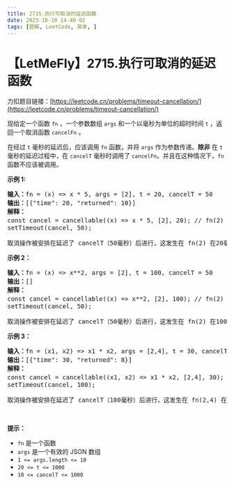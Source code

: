 ```yaml
---
title: 2715.执行可取消的延迟函数
date: 2023-10-10 14-40-02
tags: [题解, LeetCode, 简单, ]
---
```


# 【LetMeFly】2715.执行可取消的延迟函数

力扣题目链接：[https://leetcode.cn/problems/timeout-cancellation/](https://leetcode.cn/problems/timeout-cancellation/)

<p>现给定一个函数 <code>fn</code>&nbsp;，一个参数数组 <code>args</code> 和一个以毫秒为单位的超时时间 <code>t</code> ，返回一个取消函数 <code>cancelFn</code> 。</p>

<p>在经过 <code>t</code> 毫秒的延迟后，应该调用 <code>fn</code> 函数，并将 <code>args</code> 作为参数传递。<strong>除非</strong> 在 <code>t</code> 毫秒的延迟过程中，在 <code>cancelT</code> 毫秒时调用了 <code>cancelFn</code>。并且在这种情况下，<code>fn</code> 函数不应该被调用。</p>

<p><strong class="example">示例 1:</strong></p>

<pre>
<b>输入：</b>fn = (x) =&gt; x * 5, args = [2], t = 20, cancelT = 50
<b>输出：</b>[{"time": 20, "returned": 10}]
<b>解释：</b>
const cancel = cancellable((x) =&gt; x * 5, [2], 20); // fn(2) 在 t=20ms 时被调用
setTimeout(cancel, 50);

取消操作被安排在延迟了 cancelT（50毫秒）后进行，这发生在 fn(2) 在20毫秒时执行之后。</pre>

<p><strong class="example">示例 2：</strong></p>

<pre>
<b>输入：</b>fn = (x) =&gt; x**2, args = [2], t = 100, cancelT = 50
<b>输出：</b>[]
<b>解释：</b>
const cancel = cancellable((x) =&gt; x**2, [2], 100); // fn(2) 没被调用
setTimeout(cancel, 50);

取消操作被安排在延迟了 cancelT（50毫秒）后进行，这发生在 fn(2) 在100毫秒时执行之前，导致 fn(2) 从未被调用。
</pre>

<p><strong class="example">示例 3：</strong></p>

<pre>
<b>输入：</b>fn = (x1, x2) =&gt; x1 * x2, args = [2,4], t = 30, cancelTime = 100
<b>输出：</b>[{"time": 30, "returned": 8}]
<b>解释：</b>
const cancel = cancellable((x1, x2) =&gt; x1 * x2, [2,4], 30); // fn(2,4) 在 t=30ms 时被调用
setTimeout(cancel, 100);

取消操作被安排在延迟了 cancelT（100毫秒）后进行，这发生在 fn(2,4) 在30毫秒时执行之后。
</pre>

<p>&nbsp;</p>

<p><strong>提示：</strong></p>

<ul>
	<li><code>fn</code> 是一个函数</li>
	<li><code>args</code> 是一个有效的 JSON 数组</li>
	<li><code>1 &lt;= args.length &lt;= 10</code></li>
	<li><code><font face="monospace">20 &lt;= t &lt;= 1000</font></code></li>
	<li><code><font face="monospace">10 &lt;= cancelT &lt;= 1000</font></code></li>
</ul>


    